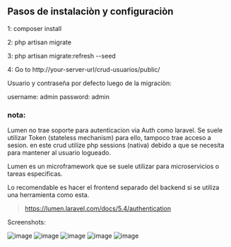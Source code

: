 ## Pasos de instalaciòn y configuraciòn


1: composer install

2: php artisan migrate

3: php artisan migrate:refresh --seed

4: Go to http://your-server-url/crud-usuarios/public/

Usuario y contraseña por defecto luego de la migraciòn:

username: admin
password: admin


### nota:
Lumen no trae soporte para autenticacion via Auth como laravel. 
Se suele utilizar Token (stateless mechanism) para ello, tampoco trae acceso a sesion.
en este crud utilize php sessions (nativa) debido a que se necesita para mantener al usuario logueado.

Lumen es un microframework que se suele utilizar para microservicios o tareas especificas.

Lo recomendable es hacer el frontend separado del backend si se utiliza una herramienta como esta.

> https://lumen.laravel.com/docs/5.4/authentication

Screenshots:

![image](https://user-images.githubusercontent.com/9091881/43236293-48167c3a-9052-11e8-943f-67730ed243cb.png)
![image](https://user-images.githubusercontent.com/9091881/43236319-72b35850-9052-11e8-9dc9-9b3d130d89d7.png)
![image](https://user-images.githubusercontent.com/9091881/43236332-9079129e-9052-11e8-90ef-f30aae9f0c8c.png)
![image](https://user-images.githubusercontent.com/9091881/43236367-beb9494e-9052-11e8-9ad7-fb2fd92932de.png)
![image](https://user-images.githubusercontent.com/9091881/43236383-d487d894-9052-11e8-80de-5a01ba1138c3.png)
